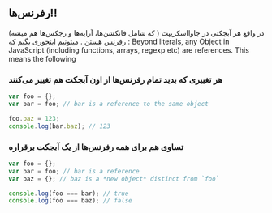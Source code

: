 ## رفرنس‌ها!!

در واقع هر آبجکتی در جاوااسکریپت ( که شامل فانکشن‌ها، آرایه‌ها و رجکس‌ها هم میشه) رفرنس هستن . میتونیم اینجوری بگیم که : 
Beyond literals, any Object in JavaScript (including functions, arrays, regexp etc) are references. This means the following

### هر تغییری که بدید تمام رفرنس‌ها از اون آبجکت هم تغییر می‌کنند

```js
var foo = {};
var bar = foo; // bar is a reference to the same object

foo.baz = 123;
console.log(bar.baz); // 123
```

### تساوی هم برای همه رفرنس‌ها از یک آبجکت برقراره

```js
var foo = {};
var bar = foo; // bar is a reference
var baz = {}; // baz is a *new object* distinct from `foo`

console.log(foo === bar); // true
console.log(foo === baz); // false
```
